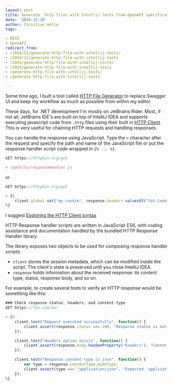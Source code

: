 ```yaml
---
layout: post
title: Generate .http files with IntelliJ tests from OpenAPI specifications
date: '2024-12-20'
author: Christian Helle
tags:

- REST
- OpenAPI
redirect_from:
- /2024/12/generate-http-file-with-intellij-tests/
- /2024/12/generate-http-file-with-intellij-tests
- /2024/generate-http-file-with-intellij-tests/
- /2024/generate-http-file-with-intellij-tests
- /generate-http-file-with-intellij-tests/
- /generate-http-file-with-intellij-tests

---
```


Some time ago, I built a tool called [HTTP File Generator](2023/11/http-file-generator.html)
to replace Swagger UI and keep my workflow as much as possible
from within my editor. 

These days, for .NET development I'm mostly on JetBrains Rider. Most, if not all, JetBrains IDE's are built on top of IntelliJ IDEA and supports executing javascript code from `.http` files using their built in [HTTP Client](https://www.jetbrains.com/help/idea/http-client-in-product-code-editor.html). This is very useful for chaining HTTP requests and handling responses.

You can handle the response using JavaScript. Type the `>` character after the request and specify the path and name of the JavaScript file or put the response handler script code wrapped in `{% ... %}`.

```javascript
GET https://httpbin.org/get

> /path/to/responseHandler.js
```

or

```javascript
GET https://httpbin.org/get

> {%
    client.global.set("my_cookie", response.headers.valuesOf("Set-Cookie")[0]);
%}
```

I suggest [Exploring the HTTP Client syntax](https://www.jetbrains.com/help/idea/exploring-http-syntax.html)

HTTP Response handler scripts are written in JavaScript ES6, with coding assistance and documentation handled by the bundled HTTP Response Handler library.

The library exposes two objects to be used for composing response handler scripts:

- `client` stores the session metadata, which can be modified inside the script. The client's state is preserved until you close IntelliJ IDEA.
- `response` holds information about the received response: its content type, status, response body, and so on.

For example, to create several tests to verify an HTTP response would be something like this:

```javascript
### Check response status, headers, and content-type
GET https://foo.com/bar

> {%
    client.test("Request executed successfully", function() {
        client.assert(response.status === 200, "Response status is not 200");
    });

    client.test("Headers option exists", function() {
        client.assert(response.body.hasOwnProperty("headers"), "Cannot find 'headers' option in response");
    });

    client.test("Response content-type is json", function() {
        var type = response.contentType.mimeType;
        client.assert(type === "application/json", "Expected 'application/json' but received '" + type + "'");
    });
%}
```

